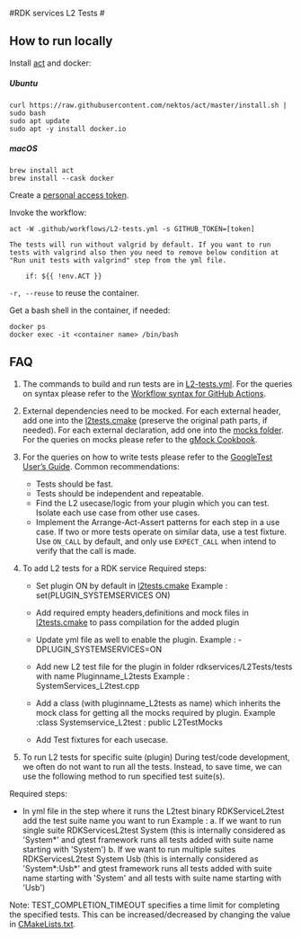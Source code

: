 #RDK services L2 Tests #

## How to run locally ##

Install [act](https://github.com/nektos/act) and docker:

##### Ubuntu #####

```shell script
curl https://raw.githubusercontent.com/nektos/act/master/install.sh | sudo bash
sudo apt update
sudo apt -y install docker.io
```

##### macOS #####

```shell script
brew install act
brew install --cask docker
```

Create a [personal access token](https://docs.github.com/en/authentication/keeping-your-account-and-data-secure/creating-a-personal-access-token).

Invoke the workflow:

```shell script
act -W .github/workflows/L2-tests.yml -s GITHUB_TOKEN=[token]

The tests will run without valgrid by default. If you want to run tests with valgrind also then you need to remove below condition at "Run unit tests with valgrind" step from the yml file.

    if: ${{ !env.ACT }}
```

`-r, --reuse` to reuse the container.

Get a bash shell in the container, if needed:

```shell script
docker ps
docker exec -it <container name> /bin/bash
```

## FAQ ##

1. The commands to build and run tests are in [L2-tests.yml](../../.github/workflows/L2-tests.yml).
 For the queries on syntax please refer to the [Workflow syntax for GitHub Actions](https://docs.github.com/en/actions/using-workflows/workflow-syntax-for-github-actions).

2. External dependencies need to be mocked.
 For each external header, add one into the [l2tests.cmake](../../l2tests.cmake) (preserve the original path parts, if needed).
 For each external declaration, add one into the [mocks folder](../mocks).
 For the queries on mocks please refer to the [gMock Cookbook](http://google.github.io/googletest/gmock_cook_book.html).

3. For the queries on how to write tests please refer to the [GoogleTest User’s Guide](https://google.github.io/googletest/).
 Common recommendations:
   - Tests should be fast.
   - Tests should be independent and repeatable.
   - Find the L2 usecase/logic from your plugin which you can test.  Isolate each use case from other use cases.
   - Implement the Arrange-Act-Assert patterns for each step in a use case.
     If two or more tests operate on similar data, use a test fixture.
     Use `ON_CALL` by default, and only use `EXPECT_CALL` when intend to verify that the call is made.

4. To add L2 tests for a RDK service
 Required steps:
   - Set plugin ON by default in [l2tests.cmake](../../l2tests.cmake)
  	  Example : set(PLUGIN_SYSTEMSERVICES ON)

   - Add required empty headers,definitions and mock files in [l2tests.cmake](../../l2tests.cmake) to pass compilation for the added plugin
   - Update yml file as well to enable the plugin.
      Example : -DPLUGIN_SYSTEMSERVICES=ON

   - Add new L2 test file for the plugin in folder rdkservices/L2Tests/tests with name Pluginname_L2tests
       Example : SystemServices_L2test.cpp

   - Add a class (with pluginname_L2tests as name) which inherits the mock class for getting all the mocks required by plugin.
       Example :class Systemservice_L2test : public L2TestMocks

   -  Add Test fixtures for each usecase.

5. To run L2 tests for specific suite (plugin)
    During test/code development, we often do not want to run all the tests. Instead, to save time, we can use the following method to run specified test suite(s).

 Required steps:
   - In yml file in the step where it runs the L2test binary RDKServiceL2test add the test suite name you want to run
   Example :
       a. If we want to run single suite
          RDKServicesL2test System (this is internally considered as 'System*' and gtest framework runs all tests added with suite name starting with 'System')
       b. If we want to run multiple suites
          RDKServicesL2test System Usb (this is internally considered as 'System*:Usb*' and gtest framework runs all tests added with suite name starting with 'System' and all tests with suite name starting with 'Usb')


  Note: TEST_COMPLETION_TIMEOUT specifies a time limit for completing the specified tests.  This can be increased/decreased by changing the value in  [CMakeLists.txt](./CMakeLists.txt).


